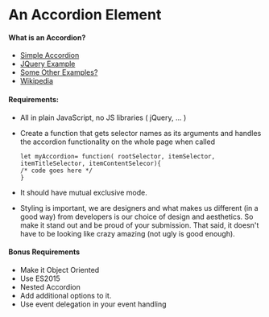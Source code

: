 # An Accordion Element

#### What is an Accordion?

- [Simple Accordion](https://github.com/samantehrani/simple-accordion)
- [JQuery Example](https://jqueryui.com/accordion/)
- [Some Other Examples?](https://webdesignledger.com/best-practices-accordions-in-web-design/)
- [Wikipedia](https://en.wikipedia.org/wiki/Accordion_(GUI))

#### Requirements:

- All in plain JavaScript, no JS libraries ( jQuery, ... )


- Create a function that gets selector names as its arguments and handles the accordion functionality on the whole page when called    

  ```
  let myAccordion= function( rootSelector, itemSelector, itemTitleSelector, itemContentSelecor){    
  /* code goes here */    
  }
  ```

- It should have mutual exclusive mode.

- Styling is important, we are designers and what makes us different (in a good way) from developers is our choice of design and aesthetics. So make it stand out and be proud of your submission. That said, it doesn't have to be looking like crazy amazing (not ugly is good enough).



#### Bonus Requirements

* Make it Object Oriented
* Use ES2015
* Nested Accordion
* Add additional options to it.
* Use event delegation in your event handling

